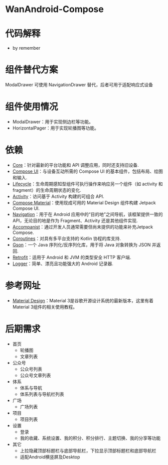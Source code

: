 # WanAndroid-Compose

# 代码解释
 - by remember
    
# 组件替代方案
ModalDrawer 可使用 NavigationDrawer 替代，后者可用于适配响应式设备

# 组件使用情况
 - ModalDrawer：用于实现侧边栏等功能。
 - HorizontalPager：用于实现轮播图等功能。

# 依赖
 - [Core](https://developer.android.google.cn/jetpack/androidx/releases/core?hl=zh-cn)：针对最新的平台功能和 API 调整应用，同时还支持旧设备.
 - [Compose UI](https://developer.android.google.cn/jetpack/androidx/releases/compose-ui?hl=zh-cn)：与设备互动所需的 Compose UI 的基本组件，包括布局、绘图和输入.
 - [Lifecycle](https://developer.android.google.cn/jetpack/androidx/releases/lifecycle?hl=zh-cn)：生命周期感知型组件可执行操作来响应另一个组件（如 activity 和 fragment）的生命周期状态的变化.
 - [Activity](https://developer.android.google.cn/jetpack/androidx/releases/activity?hl=zh-cn)：访问基于 Activity 构建的可组合 API.
 - [Compose Material](https://developer.android.google.cn/jetpack/androidx/releases/compose-material?hl=zh-cn)：使用现成可用的 Material Design 组件构建 Jetpack Compose UI.
 - [Navigation](https://developer.android.google.cn/jetpack/androidx/releases/navigation?hl=zh-cn)：用于在 Android 应用中的“目的地”之间导航，该框架提供一致的 API，无论目的地是作为 Fragment、Activity 还是其他组件实现.
 - [Accompanist](https://github.com/google/accompanist)：通过开发人员通常需要但尚未提供的功能来补充Jetpack Compose.
 - [Coroutines](https://github.com/Kotlin/kotlinx.coroutines)：对具有多平台支持的 Kotlin 协程的库支持.
 - [Gson](https://github.com/google/gson)：一个 Java 序列化/反序列化库，用于将 Java 对象转换为 JSON 并返回.
 - [Retrofit](https://github.com/square/retrofit)：适用于 Android 和 JVM 的类型安全 HTTP 客户端.
 - [Logger](https://github.com/orhanobut/logger)：简单、漂亮且功能强大的 Android 记录器.

# 参考网址
 - [Material Design](https://m3.material.io/)：Material 3是谷歌开源设计系统的最新版本，这里有着Material 3组件的相关使用教程。 

# 后期需求
 - 首页
    - 轮播图
    - 文章列表
 - 公众号
    - 公众号列表
    - 公众号文章列表
 - 体系
    - 体系与导航
    - 体系列表与导航栏列表
 - 广场
    - 广场列表
 - 项目
    - 项目列表
 - 设置
    - 登录
    - 我的收藏、系统设置、我的积分、积分排行、主题切换、我的分享等功能
 - 其它
    - 上拉隐藏顶部标题栏与底部导航栏，下拉显示顶部标题栏和底部导航栏
    - 适配Android横竖屏及Desktop